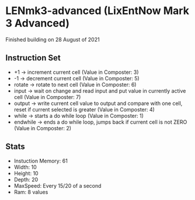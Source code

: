 # LENmk3-advanced (LixEntNow Mark 3 Advanced)
Finished building on 28 August of 2021

## Instruction Set
- +1 -> increment current cell (Value in Composter: 3)
- -1 -> decrement current cell (Value in Composter: 5)
- rotate -> rotate to next cell (Value in Composter: 6)
- input -> wait on change and read input and put value in currently active cell (Value in Composter: 7)
- output -> write current cell value to output and compare with one cell, reset if current selected is greater (Value in Composter: 4)
- while -> starts a do while loop (Value in Composter: 1)
- endwhile -> ends a do while loop, jumps back if current cell is not ZERO (Value in Composter: 2)

## Stats
- Instuction Memory: 61
- Width: 10
- Height: 10
- Depth: 20
- MaxSpeed: Every 15/20 of a second
- Ram: 8 values
